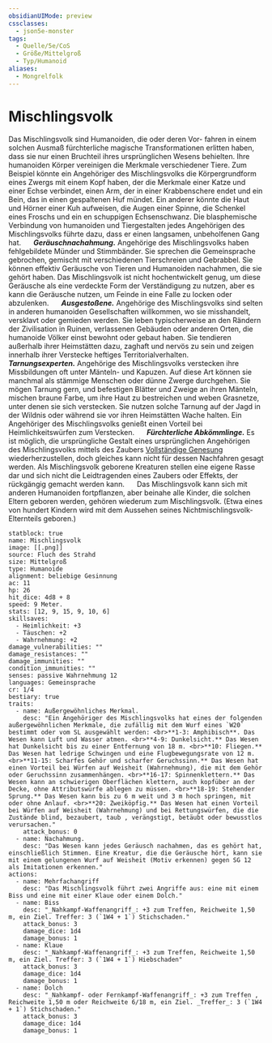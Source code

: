 ```yaml
---
obsidianUIMode: preview
cssclasses:
  - json5e-monster
tags:
  - Quelle/5e/CoS
  - Größe/Mittelgroß
  - Typ/Humanoid
aliases:
  - Mongrelfolk
---
```

# Mischlingsvolk
Das Mischlingsvolk sind Humanoiden, die oder deren Vor- fahren in einem solchen Ausmaß fürchterliche magische Transformationen erlitten haben, dass sie nur einen Bruchteil ihres ursprünglichen Wesens behielten. Ihre humanoiden Körper vereinigen die Merkmale verschiedener Tiere. Zum Beispiel könnte ein Angehöriger des Mischlingsvolks die Körpergrundform eines Zwergs mit einem Kopf haben, der die Merkmale einer Katze und einer Echse verbindet, einen Arm, der in einer Krabbenschere endet und ein Bein, das in einen gespaltenen Huf mündet. Ein anderer könnte die Haut und Hörner einer Kuh aufweisen, die Augen einer Spinne, die Schenkel eines Froschs und ein en schuppigen Echsenschwanz. Die blasphemische Verbindung von humanoiden und Tiergestalten jedes Angehörigen des Mischlingsvolks führte dazu, dass er einen langsamen, unbeholfenen Gang hat.
$\quad$ **_Geräuschnachahmung._** Angehörige des Mischlingsvolks haben fehlgebildete Münder und Stimmbänder. Sie sprechen die Gemeinsprache gebrochen, gemischt mit verschiedenen Tierschreien und Gebrabbel. Sie können effektiv Geräusche von Tieren und Humanoiden nachahmen, die sie gehört haben. Das Mischlingsvolk ist nicht hochentwickelt genug, um diese Geräusche als eine verdeckte Form der Verständigung zu nutzen, aber es kann die Geräusche nutzen, um Feinde in eine Falle zu locken oder abzulenken.
$\quad$ **_Ausgestoßene._** Angehörige des Mischlingsvolks sind selten in anderen humanoiden Gesellschaften willkommen, wo sie misshandelt, versklavt oder gemieden werden. Sie leben typischerweise an den Rändern der Zivilisation in Ruinen, verlassenen Gebäuden oder anderen Orten, die humanoide Völker einst bewohnt oder gebaut haben. Sie tendieren außerhalb ihrer Heimstätten dazu, zaghaft und nervös zu sein und zeigen innerhalb ihrer Verstecke heftiges Territorialverhalten.
$\quad$ **_Tarnungsexperten._** Angehörige des Mischlingsvolks verstecken ihre Missbildungen oft unter Mänteln- und Kapuzen. Auf diese Art können sie manchmal als stämmige Menschen oder dünne Zwerge durchgehen. Sie mögen Tarnung gern, und befestigen Blätter und Zweige an ihren Mänteln, mischen braune Farbe, um ihre Haut zu bestreichen und weben Grasnetze, unter denen sie sich verstecken. Sie nutzen solche Tarnung auf der Jagd in der Wildnis oder während sie vor ihren Heimstätten Wache halten. Ein Angehöriger des Mischlingsvolks genießt einen Vorteil bei Heimlichkeitswürfen zum Verstecken.
$\quad$ **_Fürchterliche Abkömmlinge._** Es ist möglich, die ursprüngliche Gestalt eines ursprünglichen Angehörigen des Mischlingsvolks mittels des Zaubers [Vollständige Genesung](../../../05%20-%20Wikipedia/Wikipedia%20der%20Vergessenen%20Reiche/Kompendium/Zauber/Vollständige-Genesung.md) wiederherzustellen, doch gleiches kann nicht für dessen Nachfahren gesagt werden. Als Mischlingsvolk geborene Kreaturen stellen eine eigene Rasse dar und sich nicht die Leidtragenden eines Zaubers oder Effekts, der rückgängig gemacht werden kann.
$\quad$ Das Mischlingsvolk kann sich mit anderen Humanoiden fortpflanzen, aber beinahe alle Kinder, die solchen Eltern geboren werden, gehören wiederum zum Mischlingsvolk. (Etwa eines von hundert Kindern wird mit dem Aussehen seines Nichtmischlingsvolk-Elternteils geboren.)

```statblock
statblock: true
name: Mischlingsvolk
image: [[.png]]
source: Fluch des Strahd
size: Mittelgroß
type: Humanoide
alignment: beliebige Gesinnung
ac: 11
hp: 26
hit_dice: 4d8 + 8
speed: 9 Meter.
stats: [12, 9, 15, 9, 10, 6]
skillsaves:
  - Heimlichkeit: +3
  - Täuschen: +2
  - Wahrnehmung: +2
damage_vulnerabilities: ""
damage_resistances: ""
damage_immunities: ""
condition_immunities: ""
senses: passive Wahrnehmung 12
languages: Gemeinsprache
cr: 1/4
bestiary: true
traits:
  - name: Außergewöhnliches Merkmal.
    desc: "Ein Angehöriger des Mischlingsvolks hat eines der folgenden außergewöhnlichen Merkmale, die zufällig mit dem Wurf eines `W20` bestimmt oder vom SL ausgewählt werden: <br>**1-3: Amphibisch**. Das Wesen kann Luft und Wasser atmen. <br>**4-9: Dunkelsicht.** Das Wesen hat Dunkelsicht bis zu einer Entfernung von 18 m. <br>**10: Fliegen.** Das Wesen hat ledrige Schwingen und eine Flugbewegungsrate von 12 m. <br>**11-15: Scharfes Gehör und scharfer Geruchssinn.** Das Wesen hat einen Vorteil bei Würfen auf Weisheit (Wahrnehmung), die mit dem Gehör oder Geruchssinn zusammenhängen. <br>**16-17: Spinnenklettern.** Das Wesen kann an schwierigen Oberflächen klettern, auch kopfüber an der Decke, ohne Attributswürfe ablegen zu müssen. <br>**18-19: Stehender Sprung.** Das Wesen kann bis zu 6 m weit und 3 m hoch springen, mit oder ohne Anlauf. <br>**20: Zweiköpfig.** Das Wesen hat einen Vorteil bei Würfen auf Weisheit (Wahrnehmung) und bei Rettungswürfen, die die Zustände blind, bezaubert, taub , verängstigt, betäubt oder bewusstlos verursachen."
    attack_bonus: 0
  - name: Nachahmung.
    desc: "Das Wesen kann jedes Geräusch nachahmen, das es gehört hat, einschließlich Stimmen. Eine Kreatur, die die Geräusche hört, kann sie mit einem gelungenen Wurf auf Weisheit (Motiv erkennen) gegen SG 12 als Imitationen erkennen."
actions:
  - name: Mehrfachangriff
    desc: "Das Mischlingsvolk führt zwei Angriffe aus: eine mit einem Biss und eine mit einer Klaue oder einem Dolch."
  - name: Biss
    desc: "_Nahkampf-Waffenangriff_: +3 zum Treffen, Reichweite 1,50 m, ein Ziel. Treffer: 3 (`1W4 + 1`) Stichschaden."
    attack_bonus: 3
    damage_dice: 1d4
    damage_bonus: 1
  - name: Klaue
    desc: "_Nahkampf-Waffenangriff_: +3 zum Treffen, Reichweite 1,50 m, ein Ziel. Treffer: 3 (`1W4 + 1`) Hiebschaden"
    attack_bonus: 3
    damage_dice: 1d4
    damage_bonus: 1
  - name: Dolch
    desc: "_Nahkampf- oder Fernkampf-Waffenangriff_: +3 zum Treffen , Reichweite 1,50 m oder Reichweite 6/18 m, ein Ziel. _Treffer_: 3 (`1W4 + 1`) Stichschaden."
    attack_bonus: 3
    damage_dice: 1d4
    damage_bonus: 1
```